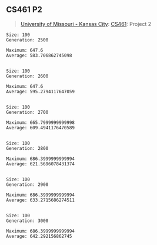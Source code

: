 ## CS461 P2
> [University of Missouri - Kansas City](https://www.umkc.edu/): [CS461](https://catalog.umkc.edu/search/?P=COMP-SCI%20461): Project 2

```
Size: 100
Generation: 2500

Maximum: 647.6
Average: 583.706862745098


Size: 100
Generation: 2600

Maximum: 647.6
Average: 595.2794117647059


Size: 100
Generation: 2700

Maximum: 665.7999999999998
Average: 609.4941176470589


Size: 100
Generation: 2800

Maximum: 686.3999999999994
Average: 621.5696078431374


Size: 100
Generation: 2900

Maximum: 686.3999999999994
Average: 633.2715686274511


Size: 100
Generation: 3000

Maximum: 686.3999999999994
Average: 642.292156862745
```
